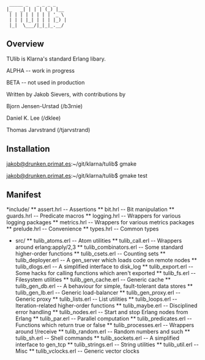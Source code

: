      _____ _   _ _ _ _
    |_   _| | | | (_) |__
     | | | | | | | | '_ \
     | | | |_| | | | |_) |
     |_|  \___/|_|_|_.__/

## Overview
TUlib is Klarna's standard Erlang libary.

ALPHA -- work in progress

BETA  -- not used in production

Written by Jakob Sievers, with contributions by

  Bjorn Jensen-Urstad (/b3rnie)

  Daniel K. Lee (/dklee)

  Thomas Jarvstrand (/tjarvstrand)

## Installation
jakob@drunken.primat.es:~/git/klarna/tulib$ gmake

jakob@drunken.primat.es:~/git/klarna/tulib$ gmake test

## Manifest
*include/
** assert.hrl            -- Assertions
** bit.hrl               -- Bit manipulation
** guards.hrl            -- Predicate macros
** logging.hrl           -- Wrappers for various logging packages
** metrics.hrl           -- Wrappers for various metrics packages
** prelude.hrl           -- Convenience
** types.hrl             -- Common types

* src/
** tulib_atoms.erl       -- Atom utilities
** tulib_call.erl        -- Wrappers around erlang:apply/2,3
** tulib_combinators.erl -- Some standard higher-order functions
** tulib_csets.erl       -- Counting sets
** tulib_deployer.erl    -- A gen_server which loads code on remote nodes
** tulib_dlogs.erl       -- A simplified interface to disk_log
** tulib_export.erl      -- Some hacks for calling functions which aren't exported
** tulib_fs.erl          -- Filesystem utilities
** tulib_gen_cache.erl   -- Generic cache
** tulib_gen_db.erl      -- A behaviour for simple, fault-tolerant data stores
** tulib_gen_lb.erl      -- Generic load-balancer
** tulib_gen_proxy.erl   -- Generic proxy
** tulib_lists.erl       -- List utilities
** tulib_loops.erl       -- Iteration-related higher-order functions
** tulib_maybe.erl       -- Disciplined error handling
** tulib_nodes.erl       -- Start and stop Erlang nodes from Erlang
** tulib_par.erl         -- Parallel computation
** tulib_predicates.erl  -- Functions which return true or false
** tulib_processes.erl   -- Wrappers around !/receive
** tulib_random.erl      -- Random numbers and such
** tulib_sh.erl          -- Shell commands
** tulib_sockets.erl     -- A simplified interface to gen_tcp
** tulib_strings.erl     -- String utilities
** tulib_util.erl        -- Misc
** tulib_vclocks.erl     -- Generic vector clocks
